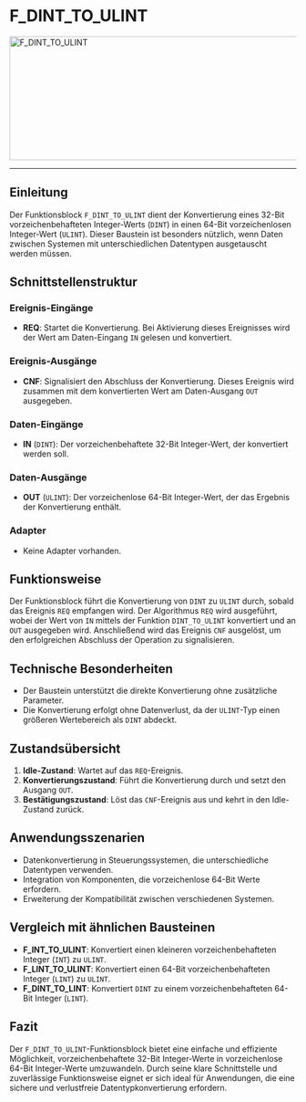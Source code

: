 # F_DINT_TO_ULINT

<img width="1451" height="217" alt="F_DINT_TO_ULINT" src="https://github.com/user-attachments/assets/00d56131-c3f4-44e3-b204-7fb2373bc4e8" />

* * * * * * * * * *
## Einleitung
Der Funktionsblock `F_DINT_TO_ULINT` dient der Konvertierung eines 32-Bit vorzeichenbehafteten Integer-Werts (`DINT`) in einen 64-Bit vorzeichenlosen Integer-Wert (`ULINT`). Dieser Baustein ist besonders nützlich, wenn Daten zwischen Systemen mit unterschiedlichen Datentypen ausgetauscht werden müssen.

## Schnittstellenstruktur

### **Ereignis-Eingänge**
- **REQ**: Startet die Konvertierung. Bei Aktivierung dieses Ereignisses wird der Wert am Daten-Eingang `IN` gelesen und konvertiert.

### **Ereignis-Ausgänge**
- **CNF**: Signalisiert den Abschluss der Konvertierung. Dieses Ereignis wird zusammen mit dem konvertierten Wert am Daten-Ausgang `OUT` ausgegeben.

### **Daten-Eingänge**
- **IN** (`DINT`): Der vorzeichenbehaftete 32-Bit Integer-Wert, der konvertiert werden soll.

### **Daten-Ausgänge**
- **OUT** (`ULINT`): Der vorzeichenlose 64-Bit Integer-Wert, der das Ergebnis der Konvertierung enthält.

### **Adapter**
- Keine Adapter vorhanden.

## Funktionsweise
Der Funktionsblock führt die Konvertierung von `DINT` zu `ULINT` durch, sobald das Ereignis `REQ` empfangen wird. Der Algorithmus `REQ` wird ausgeführt, wobei der Wert von `IN` mittels der Funktion `DINT_TO_ULINT` konvertiert und an `OUT` ausgegeben wird. Anschließend wird das Ereignis `CNF` ausgelöst, um den erfolgreichen Abschluss der Operation zu signalisieren.

## Technische Besonderheiten
- Der Baustein unterstützt die direkte Konvertierung ohne zusätzliche Parameter.
- Die Konvertierung erfolgt ohne Datenverlust, da der `ULINT`-Typ einen größeren Wertebereich als `DINT` abdeckt.

## Zustandsübersicht
1. **Idle-Zustand**: Wartet auf das `REQ`-Ereignis.
2. **Konvertierungszustand**: Führt die Konvertierung durch und setzt den Ausgang `OUT`.
3. **Bestätigungszustand**: Löst das `CNF`-Ereignis aus und kehrt in den Idle-Zustand zurück.

## Anwendungsszenarien
- Datenkonvertierung in Steuerungssystemen, die unterschiedliche Datentypen verwenden.
- Integration von Komponenten, die vorzeichenlose 64-Bit Werte erfordern.
- Erweiterung der Kompatibilität zwischen verschiedenen Systemen.

## Vergleich mit ähnlichen Bausteinen
- **F_INT_TO_ULINT**: Konvertiert einen kleineren vorzeichenbehafteten Integer (`INT`) zu `ULINT`.
- **F_LINT_TO_ULINT**: Konvertiert einen 64-Bit vorzeichenbehafteten Integer (`LINT`) zu `ULINT`.
- **F_DINT_TO_LINT**: Konvertiert `DINT` zu einem vorzeichenbehafteten 64-Bit Integer (`LINT`).

## Fazit
Der `F_DINT_TO_ULINT`-Funktionsblock bietet eine einfache und effiziente Möglichkeit, vorzeichenbehaftete 32-Bit Integer-Werte in vorzeichenlose 64-Bit Integer-Werte umzuwandeln. Durch seine klare Schnittstelle und zuverlässige Funktionsweise eignet er sich ideal für Anwendungen, die eine sichere und verlustfreie Datentypkonvertierung erfordern.
